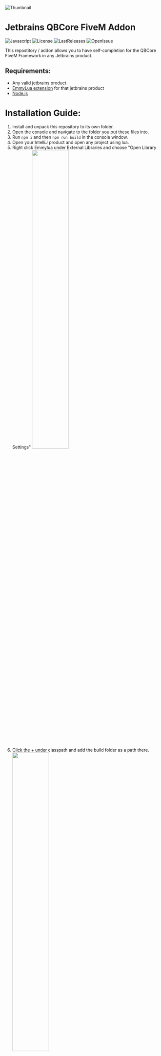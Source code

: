 ![Thumbnail](https://user-images.githubusercontent.com/54480523/192335576-6f39af0c-21f8-43e7-91e7-c7f6e31a40ac.png)

# Jetbrains QBCore FiveM Addon

![Javascript](https://badges.frapsoft.com/javascript/code/javascript.png)
![License](https://img.shields.io/github/license/Z3rio/jetbrains-qbcore.svg)
![LastReleases](https://img.shields.io/github/release/Z3rio/jetbrains-qbcore.svg?label=Last%20releases&style=flat)
![OpenIssue](https://img.shields.io/github/issues/Z3rio/jetbrains-qbcore?style=flat)

This repostitory / addon allows you to have self-completion for the QBCore FiveM Framework in any Jetbrains product.

## Requirements:

- Any valid jetbrains product
- [EmmyLua extension](https://plugins.jetbrains.com/plugin/9768-emmylua) for that jetbrains product
- [Node.js](https://nodejs.org/)

# Installation Guide:

1. Install and unpack this repository to its own folder.
2. Open the console and navigate to the folder you put these files into.
3. Run `npm i` and then `npm run build` in the console window.
4. Open your IntelliJ product and open any project using lua.
5. Right click Emmylua under External Libraries and choose "Open Library Settings"
   <img src="https://user-images.githubusercontent.com/54480523/192336789-f1c6ddd3-6b9f-445d-beaa-7dc1acf9e848.png" width="50%">
6. Click the + under classpath and add the build folder as a path there.
   <img src="https://user-images.githubusercontent.com/54480523/192336974-51a31b01-dbf1-45f0-bc31-5f49f01d52ad.png" width="50%">
   <img src="https://user-images.githubusercontent.com/54480523/192337089-3b68cb7e-218c-4c13-bba4-482157a56e61.png" width="50%">

# Todo:

- Add auto completion for events and not only functions.

